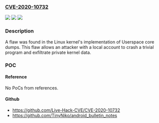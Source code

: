 ### [CVE-2020-10732](https://cve.mitre.org/cgi-bin/cvename.cgi?name=CVE-2020-10732)
![](https://img.shields.io/static/v1?label=Product&message=kernel&color=blue)
![](https://img.shields.io/static/v1?label=Version&message=%3D%20introduced%20in%20commit%204206d3aa1978e44f58bfa4e1c9d8d35cbf19c187%20&color=brighgreen)
![](https://img.shields.io/static/v1?label=Vulnerability&message=CWE-908&color=brighgreen)

### Description

A flaw was found in the Linux kernel's implementation of Userspace core dumps. This flaw allows an attacker with a local account to crash a trivial program and exfiltrate private kernel data.

### POC

#### Reference
No PoCs from references.

#### Github
- https://github.com/Live-Hack-CVE/CVE-2020-10732
- https://github.com/TinyNiko/android_bulletin_notes

